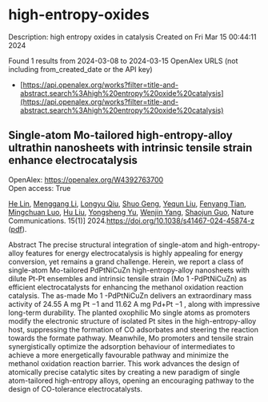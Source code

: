# high-entropy-oxides
Description: high entropy oxides in catalysis
Created on Fri Mar 15 00:44:11 2024

Found 1 results from 2024-03-08 to 2024-03-15
OpenAlex URLS (not including from_created_date or the API key)
- [https://api.openalex.org/works?filter=title-and-abstract.search%3Ahigh%20entropy%20oxide%20catalysis](https://api.openalex.org/works?filter=title-and-abstract.search%3Ahigh%20entropy%20oxide%20catalysis)

## Single-atom Mo-tailored high-entropy-alloy ultrathin nanosheets with intrinsic tensile strain enhance electrocatalysis   

OpenAlex: https://openalex.org/W4392763700    
Open access: True
    
[He Lin](https://openalex.org/A5088250046), [Menggang Li](https://openalex.org/A5001237017), [Longyu Qiu](https://openalex.org/A5090342379), [Shuo Geng](https://openalex.org/A5080195781), [Yequn Liu](https://openalex.org/A5078784423), [Fenyang Tian](https://openalex.org/A5077347200), [Mingchuan Luo](https://openalex.org/A5001987994), [Hu Liu](https://openalex.org/A5048492124), [Yongsheng Yu](https://openalex.org/A5071861665), [Wenjin Yang](https://openalex.org/A5090990534), [Shaojun Guo](https://openalex.org/A5069379580), Nature Communications. 15(1)] 2024.https://doi.org/10.1038/s41467-024-45874-z ([pdf](https://www.nature.com/articles/s41467-024-45874-z.pdf)).
    
Abstract The precise structural integration of single-atom and high-entropy-alloy features for energy electrocatalysis is highly appealing for energy conversion, yet remains a grand challenge. Herein, we report a class of single-atom Mo-tailored PdPtNiCuZn high-entropy-alloy nanosheets with dilute Pt-Pt ensembles and intrinsic tensile strain (Mo 1 -PdPtNiCuZn) as efficient electrocatalysts for enhancing the methanol oxidation reaction catalysis. The as-made Mo 1 -PdPtNiCuZn delivers an extraordinary mass activity of 24.55 A mg Pt −1 and 11.62 A mg Pd+Pt −1 , along with impressive long-term durability. The planted oxophilic Mo single atoms as promoters modify the electronic structure of isolated Pt sites in the high-entropy-alloy host, suppressing the formation of CO adsorbates and steering the reaction towards the formate pathway. Meanwhile, Mo promoters and tensile strain synergistically optimize the adsorption behaviour of intermediates to achieve a more energetically favourable pathway and minimize the methanol oxidation reaction barrier. This work advances the design of atomically precise catalytic sites by creating a new paradigm of single atom-tailored high-entropy alloys, opening an encouraging pathway to the design of CO-tolerance electrocatalysts.    

    
